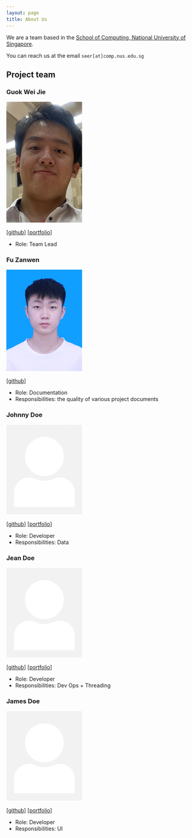 ```yaml
---
layout: page
title: About Us
---
```


We are a team based in the [School of Computing, National University of Singapore](http://www.comp.nus.edu.sg).

You can reach us at the email `seer[at]comp.nus.edu.sg`

## Project team

### Guok Wei Jie

<img src="images/guokweijie.png" width="200px">

[[github](https://github.com/guokweijie)]
[[portfolio](team/guokweijie.md)]

* Role: Team Lead

### Fu Zanwen

<img src="images/fuzanwenn.png" width="200px">

[[github](http://github.com/fuzanwenn)]

* Role: Documentation
* Responsibilities: the quality of various project documents

### Johnny Doe

<img src="images/johndoe.png" width="200px">

[[github](http://github.com/johndoe)] [[portfolio](team/johndoe.md)]

* Role: Developer
* Responsibilities: Data

### Jean Doe

<img src="images/johndoe.png" width="200px">

[[github](http://github.com/johndoe)]
[[portfolio](team/johndoe.md)]

* Role: Developer
* Responsibilities: Dev Ops + Threading

### James Doe

<img src="images/johndoe.png" width="200px">

[[github](http://github.com/johndoe)]
[[portfolio](team/johndoe.md)]

* Role: Developer
* Responsibilities: UI

